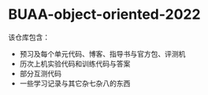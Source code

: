 # BUAA-object-oriented-2022
该仓库包含：
* 预习及每个单元代码、博客、指导书与官方包、评测机
* 历次上机实验代码和训练代码与答案
* 部分互测代码
* 一些学习记录与其它杂七杂八的东西
